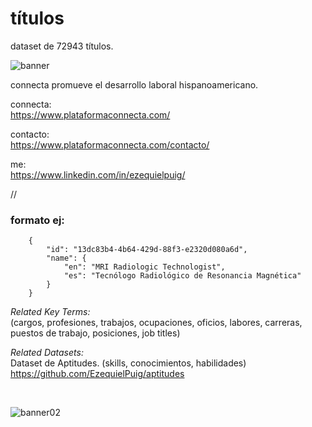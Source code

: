 # títulos
dataset de 72943 títulos. <br/>

![banner](https://user-images.githubusercontent.com/107956732/222800955-9e79989c-6371-4109-9ab3-82453c94c447.png)

connecta promueve el desarrollo laboral hispanoamericano.

connecta: <br/>
https://www.plataformaconnecta.com/

contacto: <br/>
https://www.plataformaconnecta.com/contacto/

me: <br/>
https://www.linkedin.com/in/ezequielpuig/

//

### formato ej:

        {
            "id": "13dc83b4-4b64-429d-88f3-e2320d080a6d",
            "name": {
                "en": "MRI Radiologic Technologist",
                "es": "Tecnólogo Radiológico de Resonancia Magnética"
            }
        }

_Related Key Terms:_ <br/>
(cargos, profesiones, trabajos, ocupaciones, oficios, labores, carreras, puestos de trabajo, posiciones, job titles)

_Related Datasets:_ <br/>
Dataset de Aptitudes. (skills, conocimientos, habilidades) <br/>
https://github.com/EzequielPuig/aptitudes

<br/>

![banner02](https://user-images.githubusercontent.com/107956732/222806368-6ffee34e-8213-499d-a568-b96b7ec27194.png)
